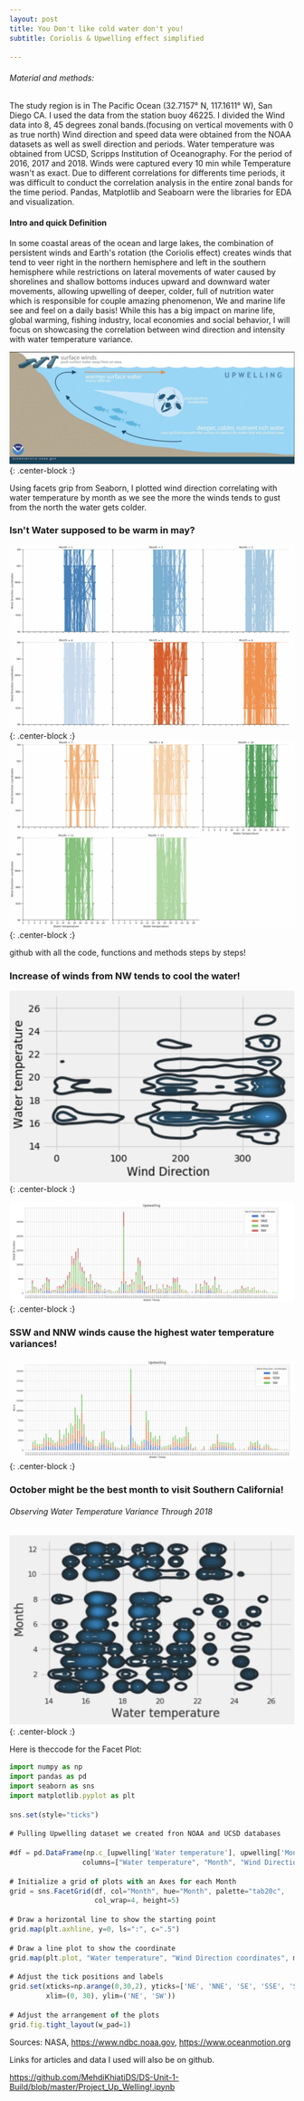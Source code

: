 ```yaml
---
layout: post
title: You Don't like cold water don't you!
subtitle: Coriolis & Upwelling effect simplified

---
```

###### Material and methods:
The study region is in The Pacific Ocean (32.7157° N, 117.1611° W), San Diego CA. 
I used the data from the station buoy 46225. 
I divided the Wind data into 8, 45 degrees zonal bands.(focusing on vertical movements with 0 as true north)
Wind direction and speed data were obtained from the NOAA  datasets as well as swell direction and periods. 
Water temperature was obtained from UCSD, Scripps Institution of Oceanography.
For the period of 2016, 2017 and 2018. Winds were captured every 10 min while Temperature wasn't as exact.
Due to different correlations for differents time periods, it was difficult to conduct the correlation analysis in the entire zonal bands for the time period.
Pandas, Matplotlib and Seaboarn were the libraries for EDA and visualization.

#### Intro and quick Definition
In some coastal areas of the ocean and large lakes, the combination of persistent winds and Earth's rotation (the Coriolis effect) creates winds that tend to veer right in the northern hemisphere and left in the southern hemisphere while restrictions on lateral movements of water caused by shorelines and shallow bottoms induces upward and downward water movements, allowing upwelling of deeper, colder, full of nutrition water which is responsible for couple amazing phenomenon, We and marine life see and feel on a daily basis! 
While this has a big impact on marine life, global warming, fishing industry, local economies and social behavior, I will focus on showcasing the correlation between wind direction and intensity with water temperature variance. 

![Crepe](/img/clitoris.jpg){: .center-block :}



Using facets grip from Seaborn, I plotted wind direction correlating with water temperature by month as we see the more the winds tends to gust from the north the water gets colder. 

### Isn't Water supposed to be warm in may? ###
![Crepe](/img/year1seaborn.jpg){: .center-block :}
![Crepe](/img/seaboaryear2.jpg){: .center-block :}


github with all the code, functions and methods steps by steps! 

### Increase of winds from NW tends to cool the water! ###
![Crepe](/img/kdeplotseabornwindwatta.jpg){: .center-block :}

![Crepe](/img/nnw.jpg){: .center-block :}

### SSW and NNW winds cause the highest water temperature variances! ###
![Crepe](/img/ssw.jpg){: .center-block :}


### October might be the best month to visit Southern California! ### 
###### Observing Water Temperature Variance Through 2018 ####### 
![Crepe](/img/seaborn%20plot.jpg){: .center-block :}



Here is theccode for the Facet Plot:

```javascript
import numpy as np
import pandas as pd
import seaborn as sns
import matplotlib.pyplot as plt

sns.set(style="ticks")

# Pulling Upwelling dataset we created fron NOAA and UCSD databases

#df = pd.DataFrame(np.c_[upwelling['Water temperature'], upwelling['Month'], upwelling['Wind Direction coordinates']],
                  columns=["Water temperature", "Month", "Wind Direction coordinates"])

# Initialize a grid of plots with an Axes for each Month
grid = sns.FacetGrid(df, col="Month", hue="Month", palette="tab20c",
                     col_wrap=4, height=5)

# Draw a horizontal line to show the starting point
grid.map(plt.axhline, y=0, ls=":", c=".5")

# Draw a line plot to show the coordinate
grid.map(plt.plot, "Water temperature", "Wind Direction coordinates", marker="o")

# Adjust the tick positions and labels
grid.set(xticks=np.arange(0,30,2), yticks=['NE', 'NNE', 'SE', 'SSE', 'SSW', 'SW', 'NW', 'NNW'],
         xlim=(0, 30), ylim=('NE', 'SW'))

# Adjust the arrangement of the plots
grid.fig.tight_layout(w_pad=1)
```

Sources: NASA, https://www.ndbc.noaa.gov, https://www.oceanmotion.org

Links for articles and data I used will also be on github.

https://github.com/MehdiKhiatiDS/DS-Unit-1-Build/blob/master/Project_Up_Welling!.ipynb





